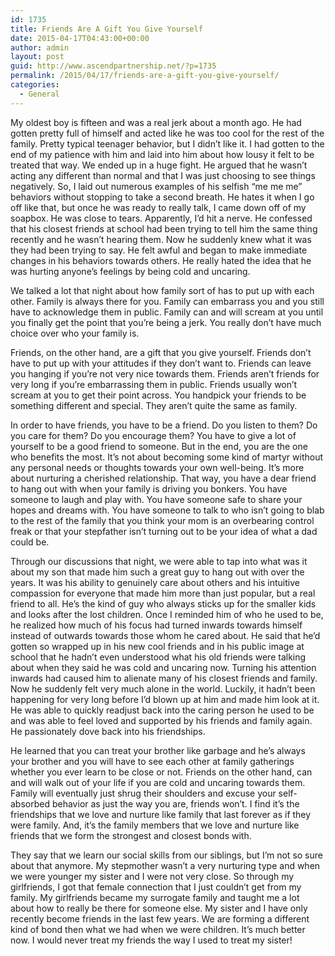```yaml
---
id: 1735
title: Friends Are A Gift You Give Yourself
date: 2015-04-17T04:43:00+00:00
author: admin
layout: post
guid: http://www.ascendpartnership.net/?p=1735
permalink: /2015/04/17/friends-are-a-gift-you-give-yourself/
categories:
  - General
---
```

My oldest boy is fifteen and was a real jerk about a month ago. He had gotten pretty full of himself and acted like he was too cool for the rest of the family. Pretty typical teenager behavior, but I didn&#8217;t like it. I had gotten to the end of my patience with him and laid into him about how lousy it felt to be treated that way. We ended up in a huge fight. He argued that he wasn&#8217;t acting any different than normal and that I was just choosing to see things negatively. So, I laid out numerous examples of his selfish &#8220;me me me&#8221; behaviors without stopping to take a second breath. He hates it when I go off like that, but once he was ready to really talk, I came down off of my soapbox. He was close to tears. Apparently, I&#8217;d hit a nerve. He confessed that his closest friends at school had been trying to tell him the same thing recently and he wasn&#8217;t hearing them. Now he suddenly knew what it was they had been trying to say. He felt awful and began to make immediate changes in his behaviors towards others. He really hated the idea that he was hurting anyone&#8217;s feelings by being cold and uncaring.

We talked a lot that night about how family sort of has to put up with each other. Family is always there for you. Family can embarrass you and you still have to acknowledge them in public. Family can and will scream at you until you finally get the point that you&#8217;re being a jerk. You really don&#8217;t have much choice over who your family is.

Friends, on the other hand, are a gift that you give yourself. Friends don&#8217;t have to put up with your attitudes if they don&#8217;t want to. Friends can leave you hanging if you&#8217;re not very nice towards them. Friends aren&#8217;t friends for very long if you&#8217;re embarrassing them in public. Friends usually won&#8217;t scream at you to get their point across. You handpick your friends to be something different and special. They aren&#8217;t quite the same as family.

In order to have friends, you have to be a friend. Do you listen to them? Do you care for them? Do you encourage them? You have to give a lot of yourself to be a good friend to someone. But in the end, you are the one who benefits the most. It&#8217;s not about becoming some kind of martyr without any personal needs or thoughts towards your own well-being. It&#8217;s more about nurturing a cherished relationship. That way, you have a dear friend to hang out with when your family is driving you bonkers. You have someone to laugh and play with. You have someone safe to share your hopes and dreams with. You have someone to talk to who isn&#8217;t going to blab to the rest of the family that you think your mom is an overbearing control freak or that your stepfather isn&#8217;t turning out to be your idea of what a dad could be.

Through our discussions that night, we were able to tap into what was it about my son that made him such a great guy to hang out with over the years. It was his ability to genuinely care about others and his intuitive compassion for everyone that made him more than just popular, but a real friend to all. He&#8217;s the kind of guy who always sticks up for the smaller kids and looks after the lost children. Once I reminded him of who he used to be, he realized how much of his focus had turned inwards towards himself instead of outwards towards those whom he cared about. He said that he&#8217;d gotten so wrapped up in his new cool friends and in his public image at school that he hadn&#8217;t even understood what his old friends were talking about when they said he was cold and uncaring now. Turning his attention inwards had caused him to alienate many of his closest friends and family. Now he suddenly felt very much alone in the world. Luckily, it hadn&#8217;t been happening for very long before I&#8217;d blown up at him and made him look at it. He was able to quickly readjust back into the caring person he used to be and was able to feel loved and supported by his friends and family again. He passionately dove back into his friendships.

He learned that you can treat your brother like garbage and he&#8217;s always your brother and you will have to see each other at family gatherings whether you ever learn to be close or not. Friends on the other hand, can and will walk out of your life if you are cold and uncaring towards them. Family will eventually just shrug their shoulders and excuse your self-absorbed behavior as just the way you are, friends won&#8217;t. I find it&#8217;s the friendships that we love and nurture like family that last forever as if they were family. And, it&#8217;s the family members that we love and nurture like friends that we form the strongest and closest bonds with.

They say that we learn our social skills from our siblings, but I&#8217;m not so sure about that anymore. My stepmother wasn&#8217;t a very nurturing type and when we were younger my sister and I were not very close. So through my girlfriends, I got that female connection that I just couldn&#8217;t get from my family. My girlfriends became my surrogate family and taught me a lot about how to really be there for someone else. My sister and I have only recently become friends in the last few years. We are forming a different kind of bond then what we had when we were children. It&#8217;s much better now. I would never treat my friends the way I used to treat my sister!